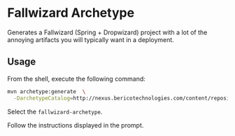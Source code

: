 # Fallwizard Archetype

Generates a Fallwizard (Spring + Dropwizard) project with a lot of the annoying artifacts you will typically want in a deployment.

## Usage

From the shell, execute the following command:

```bash
mvn archetype:generate  \
  -DarchetypeCatalog=http://nexus.bericotechnologies.com/content/repositories/releases/archetype-catalog.xml
```

Select the `fallwizard-archetype`.

Follow the instructions displayed in the prompt.
